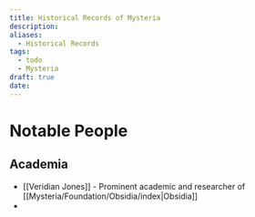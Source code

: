 ```yaml
---
title: Historical Records of Mysteria
description: 
aliases:
  - Historical Records
tags:
  - todo
  - Mysteria
draft: true
date:
---
```

# Notable People
## Academia
- [[Veridian Jones]] - Prominent academic and researcher of [[Mysteria/Foundation/Obsidia/index|Obsidia]]
- 